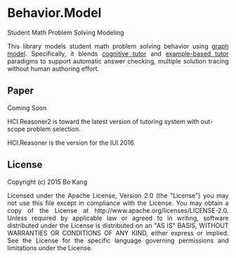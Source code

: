 # Behavior.Model
Student Math Problem Solving Modeling

<p align="justify">
This library models student math problem solving behavior using <a href="http://www.cs.cmu.edu/~abeutel/kdd2015_tutorial/">graph model</a>. Specifically, it blends <a href="https://en.wikipedia.org/wiki/Cognitive_tutor">cognitive tutor</a> and <a href="http://pact.cs.cmu.edu/koedinger/pubs/CTAT-IJAIED-2008.pdf"> example-based tutor </a> paradigms to support automatic answer checking, multiple solution tracing without human authoring effort.
</p>

## Paper
Coming Soon


HCI.Reasoner2 is toward the latest version of tutoring system with out-scope problem selection.

HCI.Reasoner is the version for the IUI 2016.


## License
Copyright (c) 2015 Bo Kang
<p align="justify">
Licensed under the Apache License, Version 2.0 (the "License") you may not use this file except in compliance with the License. You may obtain a copy of the License at http://www.apache.org/licenses/LICENSE-2.0. Unless required by applicable law or agreed to in writing, software distributed under the License is distributed on an "AS IS" BASIS, WITHOUT WARRANTIES OR CONDITIONS OF ANY KIND, either express or implied. See the License for the specific language governing permissions and limitations under the License.
</p>
